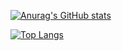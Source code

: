 [![Anurag's GitHub stats](https://github-readme-stats.vercel.app/api?username=gsfalcon&show_icons=true&theme=material-palenight&hide_border=true)](https://github.com/gsfalcon)

[![Top Langs](https://github-readme-stats.vercel.app/api/top-langs/?username=gsfalcon&count_private=true&theme=material-palenight&hide_border=true)](https://github.com/gsfalcon)
